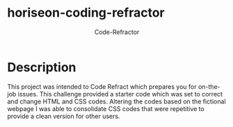 # horiseon-coding-refractor
<header> Code-Refractor</header>
<h1> Description </h1>
This project was intended to Code Refract which prepares you for on-the-job issues. This challenge provided a starter code which was set to correct and change HTML and CSS codes. Altering the codes based on the fictional webpage I was able to consolidate CSS codes that were repetitive to provide a clean version for other users. 